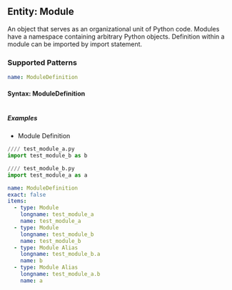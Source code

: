 ## Entity: Module
An object that serves as an organizational unit of Python code. Modules have a namespace containing arbitrary Python objects. Definition within a module can be imported by import statement.

### Supported Patterns

```yaml
name: ModuleDefinition
```

#### Syntax: ModuleDefinition
```text
```

##### Examples

- Module Definition
```python
//// test_module_a.py
import test_module_b as b

//// test_module_b.py
import test_module_a as a
```

```yaml
name: ModuleDefinition
exact: false
items:
  - type: Module
    longname: test_module_a
    name: test_module_a
  - type: Module
    longname: test_module_b
    name: test_module_b
  - type: Module Alias
    longname: test_module_b.a
    name: b
  - type: Module Alias
    longname: test_module_a.b
    name: a
```